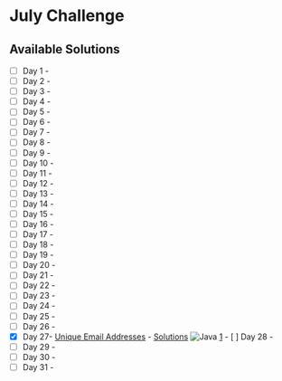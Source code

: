 # July Challenge

## Available Solutions
- [ ] Day 1 -
- [ ] Day 2 -
- [ ] Day 3 -
- [ ] Day 4 -
- [ ] Day 5 -
- [ ] Day 6 -
- [ ] Day 7 -
- [ ] Day 8 -
- [ ] Day 9 -
- [ ] Day 10 -
- [ ] Day 11 -
- [ ] Day 12 -
- [ ] Day 13 -
- [ ] Day 14 -
- [ ] Day 15 -
- [ ] Day 16 -
- [ ] Day 17 -
- [ ] Day 18 -
- [ ] Day 19 -
- [ ] Day 20 -
- [ ] Day 21 -
- [ ] Day 22 -
- [ ] Day 23 -
- [ ] Day 24 -
- [ ] Day 25 -
- [ ] Day 26 -
- [x] Day 27- [Unique Email Addresses](https://leetcode.com/explore/challenge/card/september-leetcoding-challenge-2021/639/week-4-september-22nd-september-28th/3989) - [Solutions](./day-solution1.java/README.md) ![Java](https://img.shields.io/badge/Java-1-red?style=social&logo=java)  [1](./day-27/solution1.java) - [ ] Day 28 -
- [ ] Day 29 -
- [ ] Day 30 -
- [ ] Day 31 -
